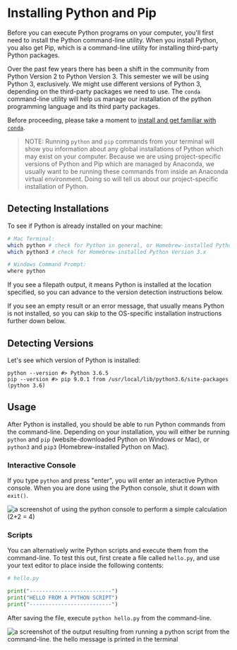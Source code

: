 # Installing Python and Pip

Before you can execute Python programs on your computer, you'll first need to install the Python command-line utility. When you install Python, you also get Pip, which is a command-line utility for installing third-party Python packages.

Over the past few years there has been a shift in the community from Python Version 2 to Python Version 3. This semester we will be using Python 3, exclusively. We might use different versions of Python 3, depending on the third-party packages we need to use. The `conda` command-line utility will help us manage our installation of the python programming language and its third party packages.

Before proceeding, please take a moment to [install and get familiar with `conda`](/notes/anaconda/README.md).

> NOTE: Running `python` and `pip` commands from your terminal will show you information about any global installations of Python which may exist on your computer. Because we are using project-specific versions of Python and Pip which are managed by Anaconda, we usually want to be running these commands from inside an Anaconda virtual environment. Doing so will tell us about our project-specific installation of Python.

## Detecting Installations

To see if Python is already installed on your machine:

```sh
# Mac Terminal:
which python # check for Python in general, or Homebrew-installed Python Version 2.x
which python3 # check for Homebrew-installed Python Version 3.x

# Windows Command Prompt:
where python
```

If you see a filepath output, it means Python is installed at the location specified, so you can advance to the version detection instructions below.

If you see an empty result or an error message, that usually means Python is not installed, so you can skip to the OS-specific installation instructions further down below.

## Detecting Versions

Let's see which version of Python is installed:

```shell
python --version #> Python 3.6.5
pip --version #> pip 9.0.1 from /usr/local/lib/python3.6/site-packages (python 3.6)
```












































## Usage

After Python is installed, you should be able to run Python commands from the command-line. Depending on your installation, you will either be running `python` and `pip` (website-downloaded Python on Windows or Mac), or `python3` and `pip3` (Homebrew-installed Python on Mac).

### Interactive Console

If you type `python` and press "enter", you will enter an interactive Python console. When you are done using the Python console, shut it down with `exit()`.

![a screenshot of using the python console to perform a simple calculation (2+2 = 4)](installation/img/mac-interactive-python-console.png)

### Scripts

You can alternatively write Python scripts and execute them from the command-line. To test this out, first create a file called `hello.py`, and use your text editor to place inside the following contents:

```py
# hello.py

print("--------------------------")
print("HELLO FROM A PYTHON SCRIPT")
print("--------------------------")
```

After saving the file, execute `python hello.py` from the command-line.

![a screenshot of the output resulting from running a python script from the command-line. the hello message is printed in the terminal](installation/img/python-running-script.png)

